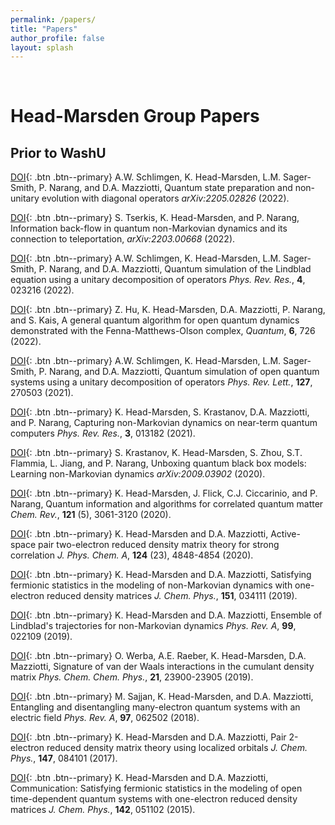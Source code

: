 ```yaml
---
permalink: /papers/
title: "Papers"
author_profile: false
layout: splash
---
```


<br>

# Head-Marsden Group Papers

## Prior to WashU

[DOI](https://arxiv.org/abs/2205.02826){: .btn .btn--primary}
A.W. Schlimgen, K. Head-Marsden, L.M. Sager-Smith, P. Narang, and D.A. Mazziotti, Quantum state preparation and non-unitary evolution with diagonal operators
*arXiv:2205.02826* (2022).

[DOI](https://arxiv.org/abs/2203.00668){: .btn .btn--primary}
S. Tserkis, K. Head-Marsden, and P. Narang, Information back-flow in quantum non-Markovian dynamics and its connection to teleportation, *arXiv:2203.00668* (2022).

[DOI](https://doi.org/10.1103/PhysRevResearch.4.023216){: .btn .btn--primary}
A.W. Schlimgen, K. Head-Marsden, L.M. Sager-Smith, P. Narang, and D.A. Mazziotti, 
Quantum simulation of the Lindblad equation using a unitary decomposition of operators
*Phys. Rev. Res.*, **4**, 023216 (2022).

[DOI](https://arxiv.org/abs/2101.05287){: .btn .btn--primary}
Z. Hu, K. Head-Marsden, D.A. Mazziotti, P. Narang, and S. Kais, A general quantum algorithm for open quantum dynamics demonstrated with the Fenna-Matthews-Olson complex, *Quantum*, **6**, 726 (2022).

[DOI](https://doi.org/10.1103/PhysRevLett.127.270503){: .btn .btn--primary}
A.W. Schlimgen, K. Head-Marsden, L.M. Sager-Smith, P. Narang, and D.A. Mazziotti, 
Quantum simulation of open quantum systems using a unitary decomposition of operators
*Phys. Rev. Lett.*, **127**, 270503 (2021).

[DOI](https://doi.org/10.1103/PhysRevResearch.3.013182){: .btn .btn--primary}
K. Head-Marsden, S. Krastanov, D.A. Mazziotti, and P. Narang, 
Capturing non-Markovian dynamics on near-term quantum computers
*Phys. Rev. Res.*, **3**, 013182 (2021).

[DOI](https://arxiv.org/abs/2009.03902){: .btn .btn--primary}
S. Krastanov, K. Head-Marsden, S. Zhou, S.T. Flammia, L. Jiang, and P. Narang, Unboxing quantum black box models: Learning non-Markovian dynamics
*arXiv:2009.03902* (2020).

[DOI](https://doi.org/10.1021/acs.chemrev.0c00620){: .btn .btn--primary}
K. Head-Marsden, J. Flick, C.J. Ciccarinio, and P. Narang, 
Quantum information and algorithms for correlated quantum matter
*Chem. Rev.*, **121** (5), 3061-3120 (2020).

[DOI](https://doi.org/10.1021/acs.jpca.0c01937){: .btn .btn--primary}
K. Head-Marsden and D.A. Mazziotti, 
Active-space pair two-electron reduced density matrix theory for strong correlation
*J. Phys. Chem. A*, **124** (23), 4848-4854 (2020).

[DOI](https://doi.org/10.1063/1.5100143){: .btn .btn--primary}
K. Head-Marsden and D.A. Mazziotti, 
Satisfying fermionic statistics in the modeling of non-Markovian dynamics with one-electron reduced density matrices
*J. Chem. Phys.*, **151**, 034111 (2019).

[DOI](https://doi.org/10.1103/PhysRevA.99.022109){: .btn .btn--primary}
K. Head-Marsden and D.A. Mazziotti, 
Ensemble of Lindblad's trajectories for non-Markovian dynamics
*Phys. Rev. A*, **99**, 022109 (2019).

[DOI](https://doi.org/10.1039/C9CP03361K ){: .btn .btn--primary}
O. Werba, A.E. Raeber, K. Head-Marsden, D.A. Mazziotti, 
Signature of van der Waals interactions in the cumulant density matrix
*Phys. Chem. Chem. Phys.*, **21**, 23900-23905 (2019).

[DOI](https://doi.org/10.1103/PhysRevA.97.062502){: .btn .btn--primary}
M. Sajjan, K. Head-Marsden, and D.A. Mazziotti, 
Entangling and disentangling many-electron quantum systems with an electric field
*Phys. Rev. A*, **97**, 062502 (2018).


[DOI](https://doi.org/10.1063/1.4999423){: .btn .btn--primary}
K. Head-Marsden and D.A. Mazziotti,
Pair 2-electron reduced density matrix theory using localized orbitals
*J. Chem. Phys.*, **147**, 084101 (2017).

[DOI](https://doi.org/10.1063/1.4906942){: .btn .btn--primary}
K. Head-Marsden and D.A. Mazziotti, 
Communication: Satisfying fermionic statistics in the modeling of open time-dependent quantum systems with one-electron reduced density matrices
*J. Chem. Phys.*, **142**, 051102 (2015).


